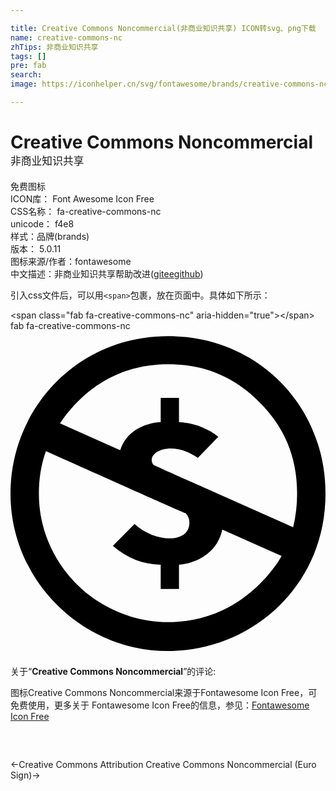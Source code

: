 ```yaml
---

title: Creative Commons Noncommercial(非商业知识共享) ICON转svg、png下载
name: creative-commons-nc
zhTips: 非商业知识共享
tags: []
pre: fab
search: 
image: https://iconhelper.cn/svg/fontawesome/brands/creative-commons-nc.svg

---
```


# Creative Commons Noncommercial  <small style="font-size: 60%;font-weight: 100">非商业知识共享</small>


<div class="detail-page">
<p>
<span><span class="badge-success badge">免费图标</span> </span>
<br/>
<span>
ICON库：
<span class="badge-secondary badge">Font Awesome Icon Free</span> 
</span>
<br/>
<span>
CSS名称：
<span class="badge-secondary badge">fa-creative-commons-nc</span> 
</span>
<br/>
<span>
unicode：
<span class="badge-secondary badge">f4e8</span> 
<copy-btn content='f4e8' btn-title=""></copy-btn>
<copy-btn :content='String.fromCodePoint(parseInt("f4e8", 16))' btn-title="复制U"></copy-btn>
</span><br/><span>样式：<span class="badge-light badge">品牌(brands)</span></span>
<br/>
<span>
版本：
<span class="badge-secondary badge">5.0.11</span> 
</span>
<br/>
<span>图标来源/作者：<span class="badge-light badge">fontawesome</span></span> 
<br/>
<span class="zh-detail">中文描述：<span class="badge-primary badge">非商业知识共享</span><span class="help-link"><span>帮助改进</span>(<a href="https://gitee.com/liuwave/icon-helper/edit/master/json/fontawesome/brands/creative-commons-nc.json" target="_blank" rel="noopener noreferrer">gitee</a><a href="https://github.com/liuwave/icon-helper/edit/master/json/fontawesome/brands/creative-commons-nc.json" target="_blank" rel="noopener noreferrer">github</a></span>)</span><br/>
</p>
</div>
<div class="alert alert-dark">
  <i class="fab fa-creative-commons-nc fa-xs"></i>
  <i class="fab fa-creative-commons-nc fa-sm"></i>
  <i class="fab fa-creative-commons-nc fa-lg"></i>
  <i class="fab fa-creative-commons-nc fa-2x"></i>
  <i class="fab fa-creative-commons-nc fa-3x"></i>
  <i class="fab fa-creative-commons-nc fa-5x"></i>
  <i class="fab fa-creative-commons-nc fa-7x"></i>
</div>
<div>
  <p>引入css文件后，可以用<code>&lt;span&gt;</code>包裹，放在页面中。具体如下所示：    
  </p>
  <div class="alert alert-primary" style="font-size: 14px">
    &lt;span class="fab fa-creative-commons-nc" aria-hidden="true"&gt;&lt;/span&gt;
    <copy-btn content='<span class="fab fa-creative-commons-nc" aria-hidden="true"></span>'></copy-btn>
  </div>
  <div class="alert alert-secondary">
    <i class="fab fa-creative-commons-nc"
    style="font-size: 24px"
    aria-hidden="true"></i> fab fa-creative-commons-nc
    <copy-btn content="fab fa-creative-commons-nc" btn-title="复制图标名称"></copy-btn>
  </div>
</div>
<div id="svg" class="svg-wrap">
<svg xmlns="http://www.w3.org/2000/svg" viewBox="0 0 496 512"><path d="M247.6 8C387.4 8 496 115.9 496 256c0 147.2-118.5 248-248.4 248C113.1 504 0 393.2 0 256 0 123.1 104.7 8 247.6 8zM55.8 189.1c-7.4 20.4-11.1 42.7-11.1 66.9 0 110.9 92.1 202.4 203.7 202.4 122.4 0 177.2-101.8 178.5-104.1l-93.4-41.6c-7.7 37.1-41.2 53-68.2 55.4v38.1h-28.8V368c-27.5-.3-52.6-10.2-75.3-29.7l34.1-34.5c31.7 29.4 86.4 31.8 86.4-2.2 0-6.2-2.2-11.2-6.6-15.1-14.2-6-1.8-.1-219.3-97.4zM248.4 52.3c-38.4 0-112.4 8.7-170.5 93l94.8 42.5c10-31.3 40.4-42.9 63.8-44.3v-38.1h28.8v38.1c22.7 1.2 43.4 8.9 62 23L295 199.7c-42.7-29.9-83.5-8-70 11.1 53.4 24.1 43.8 19.8 93 41.6l127.1 56.7c4.1-17.4 6.2-35.1 6.2-53.1 0-57-19.8-105-59.3-143.9-39.3-39.9-87.2-59.8-143.6-59.8z"/></svg>
</div>
<detail full-name='fa-creative-commons-nc'></detail>
<div class="icon-detail__container">
<p>关于“<b>Creative Commons Noncommercial</b>”的评论:</p>
</div>
<Vssue title="关于“Creative Commons Noncommercial”的评论" />    
<div><p>图标Creative Commons Noncommercial来源于Fontawesome Icon Free，可免费使用，更多关于  Fontawesome Icon Free的信息，参见：<a target="_blank" href="https://iconhelper.cn/fontawesome.html">Fontawesome Icon Free</a>
</p></div>

<div style="padding:2rem 0 " class="page-nav"><p class="inner"><span class="prev">←<router-link to="/icon/brands/creative-commons-by.html">Creative Commons Attribution</router-link></span> <span class="next"><router-link to="/icon/brands/creative-commons-nc-eu.html">Creative Commons Noncommercial (Euro Sign)</router-link>→</span></p></div>
